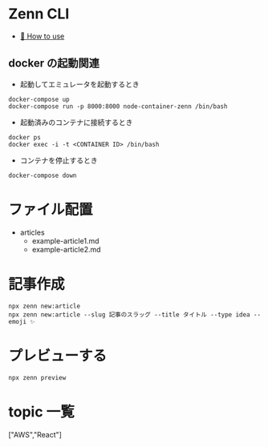 # Zenn CLI

- [📘 How to use](https://zenn.dev/zenn/articles/zenn-cli-guide)

## docker の起動関連

- 起動してエミュレータを起動するとき

```
docker-compose up
docker-compose run -p 8000:8000 node-container-zenn /bin/bash
```

- 起動済みのコンテナに接続するとき

```
docker ps
docker exec -i -t <CONTAINER ID> /bin/bash
```

- コンテナを停止するとき

```
docker-compose down
```

# ファイル配置

- articles
  - example-article1.md
  - example-article2.md

# 記事作成

```
npx zenn new:article
npx zenn new:article --slug 記事のスラッグ --title タイトル --type idea --emoji ✨
```

# プレビューする

```
npx zenn preview
```

# topic 一覧

["AWS","React"]
